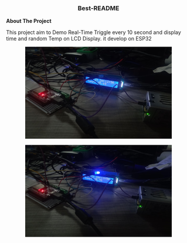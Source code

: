   <h3 align="center">Best-README</h3>
  <b> About The Project</b>

  <p align= "left">This project aim to Demo Real-Time Triggle every 10 second and display time and random Temp on LCD Display. it develop on ESP32 </p>

  <p align="center">
 <img  width=400px height=250px src="https://raw.githubusercontent.com/watthanai/Time_Triggle/master/img/Default.png"><br></p>

   <p align="center">
 <img  width=400px height=250px src="https://raw.githubusercontent.com/watthanai/Time_Triggle/master/img/TimeTriggle.png"><br></p>